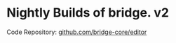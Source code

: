 # Nightly Builds of bridge. v2

Code Repository: [github.com/bridge-core/editor](https://github.com/bridge-core/editor)
